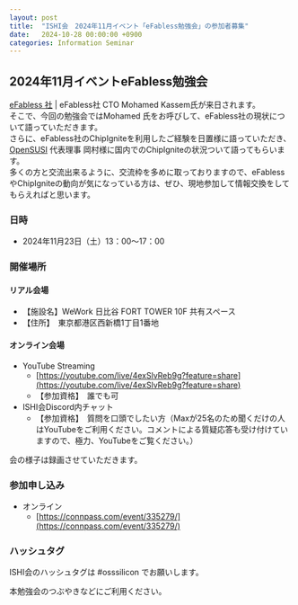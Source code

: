 ```yaml
---
layout: post
title:  "ISHI会　2024年11月イベント「eFabless勉強会」の参加者募集"
date:   2024-10-28 00:00:00 +0900
categories: Information Seminar
---
```


## 2024年11月イベントeFabless勉強会
[eFabless 社](https://efabless.com/) | eFabless社 CTO Mohamed Kassem氏が来日されます。  
そこで、今回の勉強会ではMohamed 氏をお呼びして、eFabless社の現状について語っていただきます。  
さらに、eFabless社のChipIgniteを利用したご経験を日置様に語っていただき、[OpenSUSI](https://www.opensusi.org/) 代表理事 岡村様に国内でのChipIgniteの状況ついて語ってもらいます。  
多くの方と交流出来るように、交流枠を多めに取っておりますので、eFablessやChipIgniteの動向が気になっている方は、ぜひ、現地参加して情報交換をしてもらえればと思います。  


### 日時 
* 2024年11月23日（土）13：00〜17：00  


### 開催場所
#### リアル会場
* 【施設名】WeWork 日比谷 FORT TOWER 10F 共有スペース
* 【住所】　東京都港区西新橋1丁目1番地

#### オンライン会場
* YouTube Streaming
    * [https://youtube.com/live/4exSlvReb9g?feature=share](https://youtube.com/live/4exSlvReb9g?feature=share)
    * 【参加資格】　誰でも可
* ISHI会Discord内チャット
    * 【参加資格】　質問を口頭でしたい方（Maxが25名のため聞くだけの人はYouTubeをご利用ください。コメントによる質疑応答も受け付けていますので、極力、YouTubeをご覧ください。）

会の様子は録画させていただきます。


### 参加申し込み 
* オンライン  
    * [https://connpass.com/event/335279/](https://connpass.com/event/335279/)  


### ハッシュタグ
ISHI会のハッシュタグは #osssilicon でお願いします。

本勉強会のつぶやきなどにご利用ください。  
